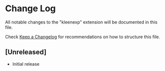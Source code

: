 # Change Log

All notable changes to the "kleenexp" extension will be documented in this file.

Check [Keep a Changelog](http://keepachangelog.com/) for recommendations on how to structure this file.

## [Unreleased]

- Initial release
